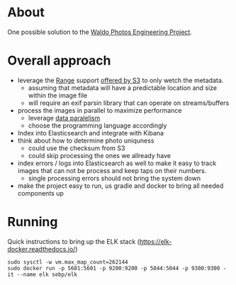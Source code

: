 About
=====

One possible solution to the 
[Waldo Photos Engineering Project](https://gist.github.com/alwaysunday/db0b32f5ce0538afbb75ccf143adf116).

Overall approach
================

- leverage the [Range](http://www.w3.org/Protocols/rfc2616/rfc2616-sec14.html#sec14.35) support 
  [offered by S3](https://docs.aws.amazon.com/AmazonS3/latest/API/RESTObjectGET.html) to only wetch the
  metadata.
    - assuming that metadata will have a predictable location and size within the image file
    - will require an exif parsin library that can operate on streams/buffers 
- process the images in parallel to maximize performance 
    - leverage [data paralelism](http://www.gpars.org/guide/guide/dataParallelism.html)
    - choose the programming language accordingly
- Index into Elasticsearch and integrate with Kibana
- think about how to determine photo uniquness 
    - could use the checksum from S3 
    - could skip processing the ones we allready have
- index errors / logs into Elasticsearch as well to make it easy to track images that can not be process 
  and keep taps on their numbers. 
    - single processing errors should not bring the system down 
- make the project easy to run, us gradle and docker to bring all needed components up

Running
=======

Quick instructions to bring up the ELK stack (https://elk-docker.readthedocs.io/)
    
    sudo sysctl -w vm.max_map_count=262144
    sudo docker run -p 5601:5601 -p 9200:9200 -p 5044:5044 -p 9300:9300 -it --name elk sebp/elk

